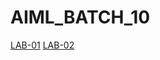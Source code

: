 # AIML_BATCH_10

[LAB-01](https://github.com/akshaypallam/AIML_BATCH_10/blob/main/LAB01_AIML.ipynb)
[LAB-02](https://github.com/akshaypallam/AIML_BATCH_10/blob/main/LAB02_AIML.ipynb)
